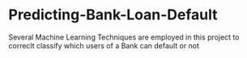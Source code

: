 # Predicting-Bank-Loan-Default
Several Machine Learning Techniques are employed in this project to correclt classify which users of a Bank can default or not
